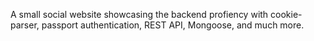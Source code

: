 A small social website showcasing the backend profiency with cookie-parser, passport authentication, REST API, Mongoose, and much more.
